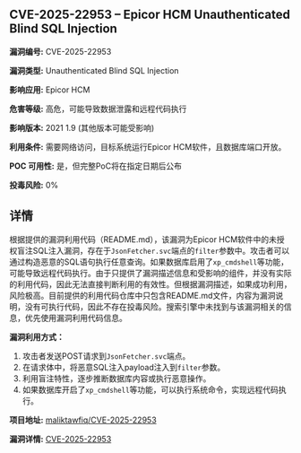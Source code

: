 ## CVE-2025-22953 – Epicor HCM Unauthenticated Blind SQL Injection

**漏洞编号:** CVE-2025-22953

**漏洞类型:** Unauthenticated Blind SQL Injection

**影响应用:** Epicor HCM

**危害等级:** 高危，可能导致数据泄露和远程代码执行

**影响版本:** 2021 1.9 (其他版本可能受影响)

**利用条件:** 需要网络访问，目标系统运行Epicor HCM软件，且数据库端口开放。

**POC 可用性:** 是，但完整PoC将在指定日期后公布

**投毒风险:** 0%

## 详情

根据提供的漏洞利用代码（README.md），该漏洞为Epicor HCM软件中的未授权盲注SQL注入漏洞，存在于`JsonFetcher.svc`端点的`filter`参数中。攻击者可以通过构造恶意的SQL语句执行任意查询。如果数据库启用了`xp_cmdshell`等功能，可能导致远程代码执行。由于只提供了漏洞描述信息和受影响的组件，并没有实际的利用代码，因此无法直接判断利用的有效性。但根据漏洞描述，如果成功利用，风险极高。目前提供的利用代码仓库中只包含README.md文件，内容为漏洞说明，没有可执行代码，因此不存在投毒风险。搜索引擎中未找到与该漏洞相关的信息，优先使用漏洞利用代码信息。

**漏洞利用方式：**
1.  攻击者发送POST请求到`JsonFetcher.svc`端点。
2.  在请求体中，将恶意SQL注入payload注入到`filter`参数。
3.  利用盲注特性，逐步推断数据库内容或执行恶意操作。
4.  如果数据库开启了`xp_cmdshell`等功能，可以执行系统命令，实现远程代码执行。

**项目地址:** [maliktawfiq/CVE-2025-22953](https://github.com/maliktawfiq/CVE-2025-22953)

**漏洞详情:** [CVE-2025-22953](https://nvd.nist.gov/vuln/detail/CVE-2025-22953)